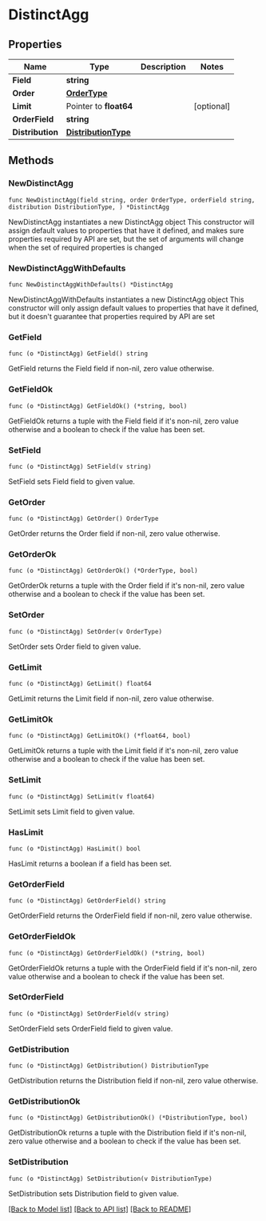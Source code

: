 # DistinctAgg

## Properties

Name | Type | Description | Notes
------------ | ------------- | ------------- | -------------
**Field** | **string** |  | 
**Order** | [**OrderType**](OrderType.md) |  | 
**Limit** | Pointer to **float64** |  | [optional] 
**OrderField** | **string** |  | 
**Distribution** | [**DistributionType**](DistributionType.md) |  | 

## Methods

### NewDistinctAgg

`func NewDistinctAgg(field string, order OrderType, orderField string, distribution DistributionType, ) *DistinctAgg`

NewDistinctAgg instantiates a new DistinctAgg object
This constructor will assign default values to properties that have it defined,
and makes sure properties required by API are set, but the set of arguments
will change when the set of required properties is changed

### NewDistinctAggWithDefaults

`func NewDistinctAggWithDefaults() *DistinctAgg`

NewDistinctAggWithDefaults instantiates a new DistinctAgg object
This constructor will only assign default values to properties that have it defined,
but it doesn't guarantee that properties required by API are set

### GetField

`func (o *DistinctAgg) GetField() string`

GetField returns the Field field if non-nil, zero value otherwise.

### GetFieldOk

`func (o *DistinctAgg) GetFieldOk() (*string, bool)`

GetFieldOk returns a tuple with the Field field if it's non-nil, zero value otherwise
and a boolean to check if the value has been set.

### SetField

`func (o *DistinctAgg) SetField(v string)`

SetField sets Field field to given value.


### GetOrder

`func (o *DistinctAgg) GetOrder() OrderType`

GetOrder returns the Order field if non-nil, zero value otherwise.

### GetOrderOk

`func (o *DistinctAgg) GetOrderOk() (*OrderType, bool)`

GetOrderOk returns a tuple with the Order field if it's non-nil, zero value otherwise
and a boolean to check if the value has been set.

### SetOrder

`func (o *DistinctAgg) SetOrder(v OrderType)`

SetOrder sets Order field to given value.


### GetLimit

`func (o *DistinctAgg) GetLimit() float64`

GetLimit returns the Limit field if non-nil, zero value otherwise.

### GetLimitOk

`func (o *DistinctAgg) GetLimitOk() (*float64, bool)`

GetLimitOk returns a tuple with the Limit field if it's non-nil, zero value otherwise
and a boolean to check if the value has been set.

### SetLimit

`func (o *DistinctAgg) SetLimit(v float64)`

SetLimit sets Limit field to given value.

### HasLimit

`func (o *DistinctAgg) HasLimit() bool`

HasLimit returns a boolean if a field has been set.

### GetOrderField

`func (o *DistinctAgg) GetOrderField() string`

GetOrderField returns the OrderField field if non-nil, zero value otherwise.

### GetOrderFieldOk

`func (o *DistinctAgg) GetOrderFieldOk() (*string, bool)`

GetOrderFieldOk returns a tuple with the OrderField field if it's non-nil, zero value otherwise
and a boolean to check if the value has been set.

### SetOrderField

`func (o *DistinctAgg) SetOrderField(v string)`

SetOrderField sets OrderField field to given value.


### GetDistribution

`func (o *DistinctAgg) GetDistribution() DistributionType`

GetDistribution returns the Distribution field if non-nil, zero value otherwise.

### GetDistributionOk

`func (o *DistinctAgg) GetDistributionOk() (*DistributionType, bool)`

GetDistributionOk returns a tuple with the Distribution field if it's non-nil, zero value otherwise
and a boolean to check if the value has been set.

### SetDistribution

`func (o *DistinctAgg) SetDistribution(v DistributionType)`

SetDistribution sets Distribution field to given value.



[[Back to Model list]](../README.md#documentation-for-models) [[Back to API list]](../README.md#documentation-for-api-endpoints) [[Back to README]](../README.md)


